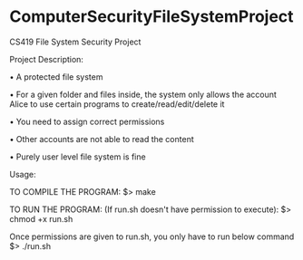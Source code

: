 # ComputerSecurityFileSystemProject
CS419 File System Security Project

Project Description:

• A protected file system

• For a given folder and files inside, the system only allows the account Alice to use certain programs to
  create/read/edit/delete it

• You need to assign correct permissions

• Other accounts are not able to read the content

• Purely user level file system is fine


Usage:

TO COMPILE THE PROGRAM:
  $> make

TO RUN THE PROGRAM:
  (If run.sh doesn't have permission to execute):
  $> chmod +x run.sh

  Once permissions are given to run.sh, you only have to run below command
  $> ./run.sh
